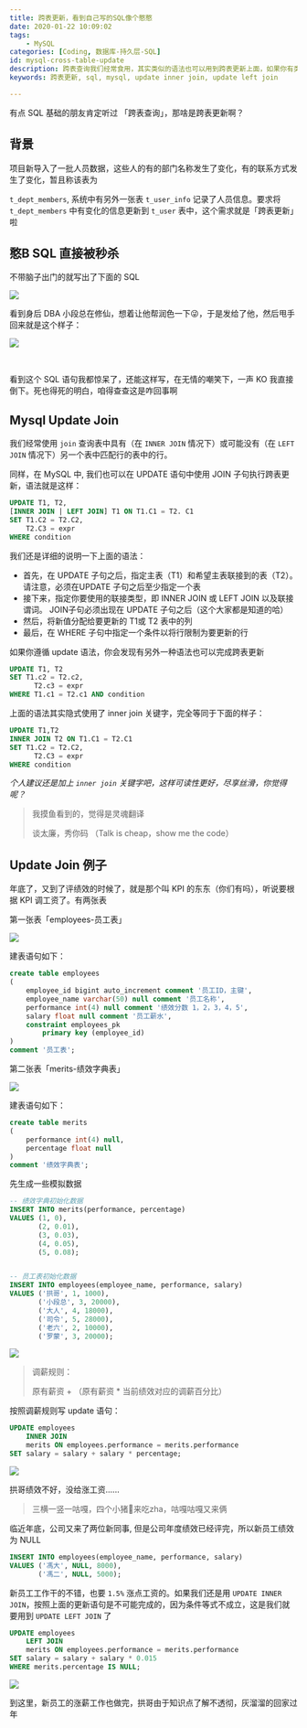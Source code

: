 ```yaml
---
title: 跨表更新，看到自己写的SQL像个憨憨
date: 2020-01-22 10:09:02
tags:
    - MySQL
categories: [Coding, 数据库-持久层-SQL]
id: mysql-cross-table-update
description: 跨表查询我们经常食用，其实类似的语法也可以用到跨表更新上面，如果你有类似从一张表的数据更新到另一张表的数据需求时，了解这个知识点还是非常有用的
keywords: 跨表更新, sql, mysql, update inner join, update left join

---
```


有点 SQL 基础的朋友肯定听过 「跨表查询」，那啥是跨表更新啊？

## 背景

项目新导入了一批人员数据，这些人的有的部门名称发生了变化，有的联系方式发生了变化，暂且称该表为 

`t_dept_members`, 系统中有另外一张表 `t_user_info` 记录了人员信息。要求将 `t_dept_members` 中有变化的信息更新到 `t_user` 表中，这个需求就是「跨表更新」啦



## 憨B SQL 直接被秒杀

不带脑子出门的就写出了下面的 SQL 

![](https://cdn.jsdelivr.net/gh/FraserYu/img-host/blog-img20200121143958.png)





看到身后 DBA 小段总在修仙，想着让他帮润色一下😜，于是发给了他，然后甩手回来就是这个样子：

![](https://cdn.jsdelivr.net/gh/FraserYu/img-host/blog-img20200121144308.png)

​	

看到这个 SQL 语句我都惊呆了，还能这样写，在无情的嘲笑下，一声 KO 我直接倒下。死也得死的明白，咱得查查这是咋回事啊



## Mysql Update Join

我们经常使用 `join` 查询表中具有（在 `INNER JOIN` 情况下）或可能没有（在 `LEFT JOIN` 情况下）另一个表中匹配行的表中的行。



同样，在 MySQL 中, 我们也可以在 UPDATE 语句中使用 JOIN 子句执行跨表更新，语法就是这样：

```sql
UPDATE T1, T2,
[INNER JOIN | LEFT JOIN] T1 ON T1.C1 = T2. C1
SET T1.C2 = T2.C2,
    T2.C3 = expr
WHERE condition
```



我们还是详细的说明一下上面的语法：

- 首先，在 UPDATE 子句之后，指定主表（T1）和希望主表联接到的表（T2）。请注意，必须在UPDATE 子句之后至少指定一个表
- 接下来，指定你要使用的联接类型，即 INNER JOIN 或 LEFT JOIN 以及联接谓词。 JOIN子句必须出现在 UPDATE 子句之后（这个大家都是知道的哈）
- 然后，将新值分配给要更新的 T1或 T2 表中的列
- 最后，在 WHERE 子句中指定一个条件以将行限制为要更新的行



如果你遵循 update 语法，你会发现有另外一种语法也可以完成跨表更新

```sql
UPDATE T1, T2
SET T1.c2 = T2.c2,
      T2.c3 = expr
WHERE T1.c1 = T2.c1 AND condition
```



上面的语法其实隐式使用了 inner join 关键字，完全等同于下面的样子：

```sql
UPDATE T1,T2
INNER JOIN T2 ON T1.C1 = T2.C1
SET T1.C2 = T2.C2,
      T2.C3 = expr
WHERE condition
```



*个人建议还是加上 `inner join` 关键字吧，这样可读性更好，尽享丝滑，你觉得呢？*



> 我摸鱼看到的，觉得是灵魂翻译
>
> 谈太廉，秀你码  （Talk is cheap，show me the code）



## Update Join 例子

年底了，又到了评绩效的时候了，就是那个叫 KPI 的东东（你们有吗），听说要根据 KPI 调工资了。有两张表

第一张表「employees-员工表」

![](https://cdn.jsdelivr.net/gh/FraserYu/img-host/blog-img20200121165912.png)



建表语句如下：

```sql
create table employees
(
	employee_id bigint auto_increment comment '员工ID，主键',
	employee_name varchar(50) null comment '员工名称',
	performance int(4) null comment '绩效分数 1，2，3，4，5',
	salary float null comment '员工薪水',
	constraint employees_pk
		primary key (employee_id)
)
comment '员工表';
```



第二张表「merits-绩效字典表」

![](https://cdn.jsdelivr.net/gh/FraserYu/img-host/blog-img20200121170053.png)



建表语句如下：

```sql
create table merits
(
	performance int(4) null,
	percentage float null
)
comment '绩效字典表';
```



先生成一些模拟数据

```sql
-- 绩效字典初始化数据
INSERT INTO merits(performance, percentage)
VALUES (1, 0),
       (2, 0.01),
       (3, 0.03),
       (4, 0.05),
       (5, 0.08);


-- 员工表初始化数据
INSERT INTO employees(employee_name, performance, salary)
VALUES ('拱哥', 1, 1000),
       ('小段总', 3, 20000),
       ('大人', 4, 18000),
       ('司令', 5, 28000),
       ('老六', 2, 10000),
       ('罗蒙', 3, 20000);
```



![](https://cdn.jsdelivr.net/gh/FraserYu/img-host/blog-img20200122091333.png)



> 调薪规则：
>
> 原有薪资 + （原有薪资 * 当前绩效对应的调薪百分比）



按照调薪规则写 update 语句：

```sql
UPDATE employees
    INNER JOIN
    merits ON employees.performance = merits.performance
SET salary = salary + salary * percentage;
```



![](https://cdn.jsdelivr.net/gh/FraserYu/img-host/blog-img20200122091505.png)



拱哥绩效不好，没给涨工资......



> 三横一竖一咕嘎，四个小猪🐷来吃zha，咕嘎咕嘎又来俩



临近年底，公司又来了两位新同事, 但是公司年度绩效已经评完，所以新员工绩效为 NULL



```sql
INSERT INTO employees(employee_name, performance, salary)
VALUES ('馮大', NULL, 8000),
       ('馮二', NULL, 5000);
```



新员工工作干的不错，也要 `1.5%`  涨点工资的。如果我们还是用 `UPDATE INNER JOIN`，按照上面的更新语句是不可能完成的，因为条件等式不成立，这是我们就要用到 `UPDATE LEFT JOIN` 了



```sql
UPDATE employees
    LEFT JOIN
    merits ON employees.performance = merits.performance
SET salary = salary + salary * 0.015
WHERE merits.percentage IS NULL;
```



![](https://cdn.jsdelivr.net/gh/FraserYu/img-host/blog-img20200122094147.png)



到这里，新员工的涨薪工作也做完，拱哥由于知识点了解不透彻，灰溜溜的回家过年
